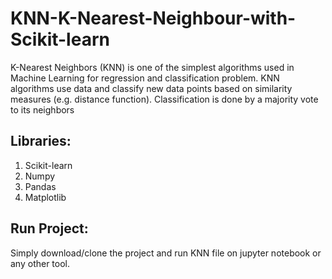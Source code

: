 # KNN-K-Nearest-Neighbour-with-Scikit-learn

K-Nearest Neighbors (KNN) is one of the simplest algorithms used in Machine Learning for regression and classification problem. KNN algorithms use data and classify new data points based on similarity measures (e.g. distance function). Classification is done by a majority vote to its neighbors

## Libraries:
1. Scikit-learn
2. Numpy
3. Pandas
4. Matplotlib

## Run Project:
Simply download/clone the project and run KNN file on jupyter notebook or any other tool.
